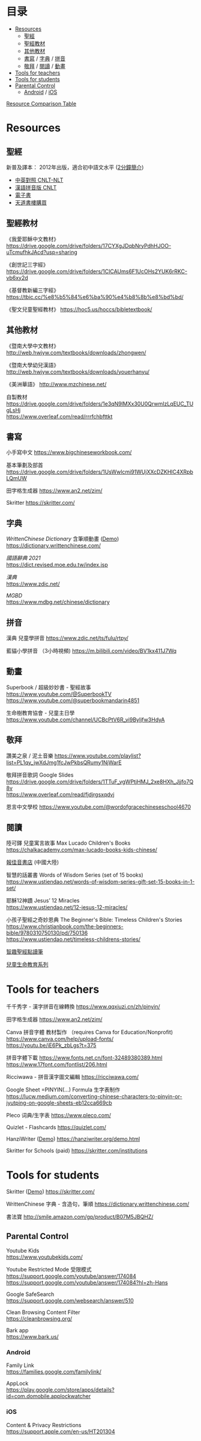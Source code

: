 # 目录

- [Resources](#resources)
  - [聖經](#聖經)
  - [聖經教材](#聖經教材)
  - [其他教材](#其他教材)
  - [書寫](#書寫) / [字典](#字典) /  [拼音](#拼音)
  - [敬拜](#敬拜) / [閱讀](#閱讀) / [動畫](#動畫)
- [Tools for teachers](#tools-for-teachers)
- [Tools for students](#tools-for-students)
- [Parental Control](#parental-control)
  - [Android](#android) / [iOS](#ios)
 
[Resource Comparison Table](https://docs.google.com/spreadsheets/d/1LBgnKq_z-f9x6Natue2H1qdsbsUE9Fwxq1m3PBcSwa4)

# Resources

## 聖經

新普及譯本： 2012年出版，適合初中語文水平
([2分鐘簡介](https://www.chinesebible.org.hk/hk/marketing/showroom_cnlt.php))

* [中英對照 CNLT-NLT](https://www.chinesebible.org.hk/us/product_list.php?cat=BIS&subCat=CNLTBLB)
* [漢語拼音版 CNLT](https://www.chinesebible.org.hk/us/product_list.php?cat=BIS&subCat=CNLTPYB)
* [電子書](https://www.chinesebible.org.hk/hk/product_list.php?cat=EBS&subCat=EBIS)
* [天道書樓購買](https://www.ustiendao.com/search/%E6%96%B0%E6%99%AE%E5%8F%8A%E8%AF%91%E6%9C%AC/)


## 聖經教材

《我愛耶穌中文教材》
https://drive.google.com/drive/folders/17CYXgJDqbNryPdhHJOO-uTcmufhkJAcd?usp=sharing

《創世記三字經》
https://drive.google.com/drive/folders/1CICAUms6F1UcOHs2YUK6rRKC-vb6xy2d

《基督教新編三字經》
https://tbic.cc/%e8%b5%84%e6%ba%90%e4%b8%8b%e8%bd%bd/

《聖文兒童聖經教材》
https://hoc5.us/hoccs/bibletextbook/


## 其他教材

《暨南大學中文教材》
http://web.hwjyw.com/textbooks/downloads/zhongwen/

《暨南大學幼兒漢語》
http://web.hwjyw.com/textbooks/downloads/youerhanyu/

《美洲華語》
http://www.mzchinese.net/

自製教材
https://drive.google.com/drive/folders/1e3qN9lMXx30U0QrwmIzLqEUC_TUgLsHj <br />
https://www.overleaf.com/read/rrrfchbfttkt


## 書寫

小手寫中文
https://www.bigchineseworkbook.com/

基本筆劃及部首
https://drive.google.com/drive/folders/1UsWwlcmi91WUjXXcDZKHlC4XRpbLQmUW

田字格生成器
https://www.an2.net/zim/

Skritter
https://skritter.com/

## 字典

  *WrittenChinese Dictionary* 含筆順動畫 ([Demo](https://www.loom.com/share/970e93aa93a54098881036f34a4c6a8d?sid=47f2fb2c-745e-48ec-bc44-8d362847340d))<br/>
  https://dictionary.writtenchinese.com/

  *國語辭典 2021* <br/>
  https://dict.revised.moe.edu.tw/index.jsp

  *漢典* <br/>
  https://www.zdic.net/

  *MGBD* <br/>
  https://www.mdbg.net/chinese/dictionary

## 拼音

漢典 兒童學拼音
https://www.zdic.net/ts/fulu/rtpy/

藍貓小學拼音 （3小時視頻)
https://m.bilibili.com/video/BV1kx411J7Wq


## 動畫

Superbook / 超級妙妙書 - 聖經故事
https://www.youtube.com/@SuperbookTV <br />
https://www.youtube.com/@superbookmandarin4851

生命樹教育協會 - 兒童主日學 <br/>
https://www.youtube.com/channel/UCBcPtV6R_vi9Byljfw3HdyA

## 敬拜

讚美之泉 / 泥土音樂
https://www.youtube.com/playlist?list=PL1qy_jwXdJmg1fcJwPkbsQRumy1NjWarE

敬拜拼音歌詞 Google Slides
https://drive.google.com/drive/folders/1TTuF_vgWPtjHMJ_2xe8HXh_Jjjfo7Q8v <br />
https://www.overleaf.com/read/fjdjrgsxqdvj

恩言中文學校
https://www.youtube.com/@wordofgracechineseschool4670

## 閱讀

陸可鐸 兒童寓言故事 Max Lucado Children's Books <br/>
https://chalkacademy.com/max-lucado-books-kids-chinese/ <br/>

[報佳音書店](https://shop42563152.m.youzan.com/wscshop/showcase/feature?alias=EsGiiXOr8I) (中國大陸)
  
智慧的話叢書 Words of Wisdom Series (set of 15 books) <br/>
https://www.ustiendao.net/words-of-wisdom-series-gift-set-15-books-in-1-set/

耶穌12神蹟 Jesus’ 12 Miracles <br/>
https://www.ustiendao.net/12-jesus-12-miracles/

小孩子聖經之奇妙恩典 The Beginner's Bible: Timeless Children's Stories <br/>
https://www.christianbook.com/the-beginners-bible/9780310750130/pd/750136 <br/>
https://www.ustiendao.net/timeless-childrens-stories/

[智趣聖經點讀筆](https://posts.careerengine.us/p/58ec556fc814cc13efaa4a99)

[兒童生命教育系列](https://book.douban.com/subject/2179758/)

# Tools for teachers

千千秀字 - 漢字拼音在線轉換
https://www.qqxiuzi.cn/zh/pinyin/

田字格生成器
https://www.an2.net/zim/

Canva 拼音字體 教材製作 （requires Canva for Education/Nonprofit) <br />
https://www.canva.com/help/upload-fonts/ <br />
https://youtu.be/iE6Pk_zbLgs?t=375

拼音字體下載
https://www.fonts.net.cn/font-32489380389.html <br />
https://www.17font.com/fontlist/206.html

Ricciwawa - 拼音漢字圖文編輯
https://ricciwawa.com/

Google Sheet =PINYIN(...) Formula 生字表制作 <br/>
https://lucw.medium.com/converting-chinese-characters-to-pinyin-or-jyutping-on-google-sheets-eb12cca669cb

Pleco 词典/生字表
https://www.pleco.com/

Quizlet - Flashcards
https://quizlet.com/

HanziWriter ([Demo](https://www.loom.com/share/d28db3c7a4724e2a881468b696197fc6?sid=3fbf2e5a-1d5d-4691-9533-cc382c9cda19))
https://hanziwriter.org/demo.html

Skritter for Schools (paid)
https://skritter.com/institutions

# Tools for students

Skritter ([Demo](https://skritter.com/demo))
https://skritter.com/

WrittenChinese 字典 - 含造句，筆順
https://dictionary.writtenchinese.com/

書法寶
http://smile.amazon.com/gp/product/B07M5JBQHZ/


## Parental Control
  Youtube Kids <br/>
  https://www.youtubekids.com/
  
  Youtube Restricted Mode 受限模式 <br/>
  https://support.google.com/youtube/answer/174084 <br/>
  https://support.google.com/youtube/answer/174084?hl=zh-Hans

  Google SafeSearch <br/>
  https://support.google.com/websearch/answer/510

  Clean Browsing Content Filter <br/>
  https://cleanbrowsing.org/

  Bark app <br/>
  https://www.bark.us/
  
### Android  
  Family Link <br/>
  https://families.google.com/familylink/
  
  AppLock <br/>
  https://play.google.com/store/apps/details?id=com.domobile.applockwatcher
  
### iOS
  Content & Privacy Restrictions <br/>
  https://support.apple.com/en-us/HT201304
